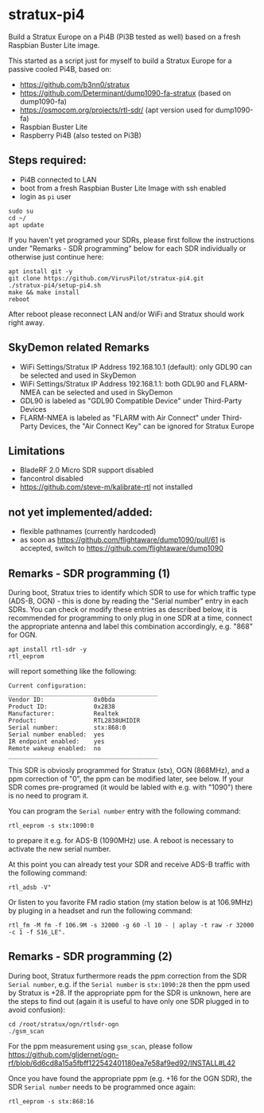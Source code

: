 # stratux-pi4
Build a Stratux Europe on a Pi4B (Pi3B tested as well) based on a fresh Raspbian Buster Lite image.

This started as a script just for myself to build a Stratux Europe for a passive cooled Pi4B, based on:
- https://github.com/b3nn0/stratux
- https://github.com/Determinant/dump1090-fa-stratux (based on dump1090-fa)
- https://osmocom.org/projects/rtl-sdr/ (apt version used for dump1090-fa)
- Raspbian Buster Lite
- Raspberry Pi4B (also tested on Pi3B)

## Steps required:
- Pi4B connected to LAN
- boot from a fresh Raspbian Buster Lite Image with ssh enabled
- login as `pi` user
```
sudo su
cd ~/
apt update
```
If you haven't yet programed your SDRs, please first follow the instructions under "Remarks - SDR programming" below for each SDR individually or otherwise just continue here:
```
apt install git -y
git clone https://github.com/VirusPilot/stratux-pi4.git
./stratux-pi4/setup-pi4.sh
make && make install
reboot
```

After reboot please reconnect LAN and/or WiFi and Stratux should work right away.

## SkyDemon related Remarks
- WiFi Settings/Stratux IP Address 192.168.10.1 (default): only GDL90 can be selected and used in SkyDemon
- WiFi Settings/Stratux IP Address 192.168.1.1: both GDL90 and FLARM-NMEA can be selected and used in SkyDemon
- GDL90 is labeled as "GDL90 Compatible Device" under Third-Party Devices
- FLARM-NMEA is labeled as "FLARM with Air Connect" under Third-Party Devices, the "Air Connect Key" can be ignored for Stratux Europe

## Limitations
- BladeRF 2.0 Micro SDR support disabled
- fancontrol disabled
- https://github.com/steve-m/kalibrate-rtl not installed

## not yet implemented/added:
- flexible pathnames (currently hardcoded)
- as soon as https://github.com/flightaware/dump1090/pull/61 is accepted, switch to https://github.com/flightaware/dump1090

## Remarks - SDR programming (1)
During boot, Stratux tries to identify which SDR to use for which traffic type (ADS-B, OGN) - this is done by reading the "Serial number" entry in each SDRs. You can check or modify these entries as described below, it is recommended for programming to only plug in one SDR at a time, connect the appropriate antenna and label this combination accordingly, e.g. "868" for OGN.
```
apt install rtl-sdr -y
rtl_eeprom
```
will report something like the following:
```
Current configuration:
__________________________________________
Vendor ID:              0x0bda
Product ID:             0x2838
Manufacturer:           Realtek
Product:                RTL2838UHIDIR
Serial number:          stx:868:0
Serial number enabled:  yes
IR endpoint enabled:    yes
Remote wakeup enabled:  no
__________________________________________
```
This SDR is obviosly programmed for Stratux (stx), OGN (868MHz), and a ppm correction of "0", the ppm can be modified later, see below. If your SDR comes pre-programed (it would be labled with e.g. with "1090") there is no need to program it.

You can program the `Serial number` entry with the following command:
```
rtl_eeprom -s stx:1090:0
```
to prepare it e.g. for ADS-B (1090MHz) use. A reboot is necessary to activate the new serial number.

At this point you can already test your SDR and receive ADS-B traffic with the following command:
```
rtl_adsb -V"
```
Or listen to you favorite FM radio station (my station below is at 106.9MHz) by pluging in a headset and run the following command:
```
rtl_fm -M fm -f 106.9M -s 32000 -g 60 -l 10 - | aplay -t raw -r 32000 -c 1 -f S16_LE".
```
## Remarks - SDR programming (2)
During boot, Stratux furthermore reads the ppm correction from the SDR `Serial number`, e.g. if the `Serial number` is `stx:1090:28` then the ppm used by Stratux is +28. If the appropriate ppm for the SDR is unknown, here are the steps to find out (again it is useful to have only one SDR plugged in to avoid confusion):
```
cd /root/stratux/ogn/rtlsdr-ogn
./gsm_scan
```
For the ppm measurement using `gsm_scan`, please follow https://github.com/glidernet/ogn-rf/blob/6d6cd8a15a5fbff122542401180ea7e58af9ed92/INSTALL#L42

Once you have found the appropriate ppm (e.g. +16 for the OGN SDR), the SDR `Serial number` needs to be programmed once again:
```
rtl_eeprom -s stx:868:16
```
